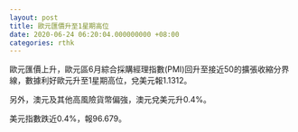 ```yaml
---
layout: post
title: 歐元匯價升至1星期高位
date: 2020-06-24 06:20:04.000000000 +08:00
categories: rthk
---
```


歐元匯價上升，歐元區6月綜合採購經理指數(PMI)回升至接近50的擴張收縮分界線，數據利好歐元升至1星期高位，兌美元報1.1312。

另外，澳元及其他高風險貨幣偏強，澳元兌美元升0.4%。

美元指數跌近0.4%，報96.679。
